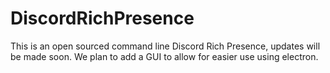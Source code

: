 # DiscordRichPresence
This is an open sourced command line Discord Rich Presence, updates will be made soon.
We plan to add a GUI to allow for easier use using electron.
